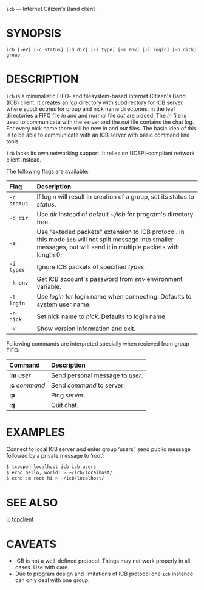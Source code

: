 `icb` — Internet Citizen's Band client

SYNOPSIS
========

`icb [-eV] [-c status] [-d dir] [-i type] [-k env] [-l login] [-n nick] group`

DESCRIPTION
===========

`icb` is a minimalistic FIFO- and filesystem-based Internet Citizen's Band (ICB)
client. It creates an *icb* directory with subdirectory for ICB server, where
subdirectries for group and nick name directories. In the leaf directories a
FIFO file *in* and and normal file *out* are placed. The *in* file is used to
communicate with the server and the *out* file contains the chat log. For every
nick name there will be new *in* and *out* files. The basic idea of this is to
be able to communicate with an ICB server with basic command line tools.

`icb` lacks its own networking support. It relies on UCSPI-compliant network
client instead.

The following flags are available:

| Flag | Description |
| :--- | :--- |
| `-c status` | If login will result in creation of a group, set its status to *status*. |
| `-d dir` | Use *dir* instead of default *~/icb* for program's directory tree. |
| `-e` | Use “exteded packets” extension to ICB protocol. In this mode `icb` will not split message into smaller messages, but will send it in multiple packets with length 0. |
| `-i types` | Ignore ICB packets of specified *types*. |
| `-k env` | Get ICB account's password from *env* environment variable. |
| `-l login` | Use *login* for login name when connecting. Defaults to system user name. |
| `-n nick` | Set nick name to *nick*. Defaults to login name. |
| `-V` | Show version information and exit. |

Following commands are interpreted specially when recieved from group FIFO:

| Command | Description |
| :--- | :--- |
| **:m** *user* | Send personal message to *user*. |
| **:c** *command* | Send *command* to server. |
| **:p** | Ping server. |
| **:q** | Quit chat. |

EXAMPLES
========

Connect to local ICB server and enter group ‘users’, send public message
followed by a private message to ‘root’:

```sh
$ tcpopen localhost icb icb users 
$ echo hello, world! > ~/icb/localhost/ 
$ echo :m root hi > ~/icb/localhost/
```

SEE ALSO
========

[ii](http://tools.suckless.org/ii/),
[tcpclient](http://cr.yp.to/ucspi-tcp/tcpclient.html).

CAVEATS
=======

 -  ICB is not a well-defined protocol. Things may not work properly in all
    cases.  Use with care.
 -  Due to program design and limitations of ICB protocol one `icb` instance can
    only deal with one group.
